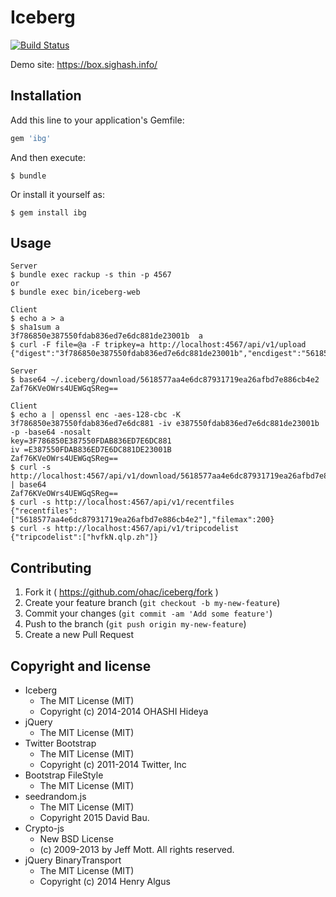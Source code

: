# Iceberg

[![Build Status](https://travis-ci.org/ohac/iceberg.svg?branch=master)](https://travis-ci.org/ohac/iceberg)

Demo site: https://box.sighash.info/

## Installation

Add this line to your application's Gemfile:

```ruby
gem 'ibg'
```

And then execute:

    $ bundle

Or install it yourself as:

    $ gem install ibg

## Usage

    Server
    $ bundle exec rackup -s thin -p 4567
    or
    $ bundle exec bin/iceberg-web

    Client
    $ echo a > a
    $ sha1sum a
    3f786850e387550fdab836ed7e6dc881de23001b  a
    $ curl -F file=@a -F tripkey=a http://localhost:4567/api/v1/upload
    {"digest":"3f786850e387550fdab836ed7e6dc881de23001b","encdigest":"5618577aa4e6dc87931719ea26afbd7e886cb4e2","tripcode":"hvfkN.qlp.zh"}

    Server
    $ base64 ~/.iceberg/download/5618577aa4e6dc87931719ea26afbd7e886cb4e2 
    Zaf76KVeOWrs4UEWGqSReg==

    Client
    $ echo a | openssl enc -aes-128-cbc -K 3f786850e387550fdab836ed7e6dc881 -iv e387550fdab836ed7e6dc881de23001b -p -base64 -nosalt
    key=3F786850E387550FDAB836ED7E6DC881
    iv =E387550FDAB836ED7E6DC881DE23001B
    Zaf76KVeOWrs4UEWGqSReg==
    $ curl -s http://localhost:4567/api/v1/download/5618577aa4e6dc87931719ea26afbd7e886cb4e2 | base64
    Zaf76KVeOWrs4UEWGqSReg==
    $ curl -s http://localhost:4567/api/v1/recentfiles
    {"recentfiles":["5618577aa4e6dc87931719ea26afbd7e886cb4e2"],"filemax":200}
    $ curl -s http://localhost:4567/api/v1/tripcodelist
    {"tripcodelist":["hvfkN.qlp.zh"]}

## Contributing

1. Fork it ( https://github.com/ohac/iceberg/fork )
2. Create your feature branch (`git checkout -b my-new-feature`)
3. Commit your changes (`git commit -am 'Add some feature'`)
4. Push to the branch (`git push origin my-new-feature`)
5. Create a new Pull Request

## Copyright and license

* Iceberg
  * The MIT License (MIT)
  * Copyright (c) 2014-2014 OHASHI Hideya
* jQuery
  * The MIT License (MIT)
* Twitter Bootstrap
  * The MIT License (MIT)
  * Copyright (c) 2011-2014 Twitter, Inc
* Bootstrap FileStyle
  * The MIT License (MIT)
* seedrandom.js
  * The MIT License (MIT)
  * Copyright 2015 David Bau.
* Crypto-js
  * New BSD License
  * (c) 2009-2013 by Jeff Mott. All rights reserved.
* jQuery BinaryTransport
  * The MIT License (MIT)
  * Copyright (c) 2014 Henry Algus
